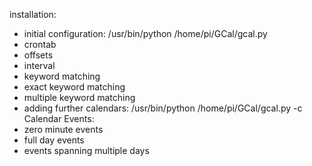 installation:
- initial configuration: /usr/bin/python /home/pi/GCal/gcal.py
- crontab
- offsets
- interval
- keyword matching
- exact keyword matching
- multiple keyword matching
- adding further calendars: /usr/bin/python /home/pi/GCal/gcal.py -c
Calendar Events:
- zero minute events
- full day events
- events spanning multiple days
